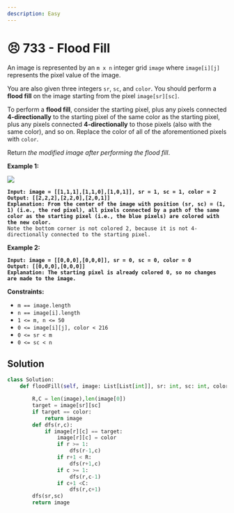 ```yaml
---
description: Easy
---
```


# 😣 733 - Flood Fill

An image is represented by an `m x n` integer grid `image` where `image[i][j]` represents the pixel value of the image.

You are also given three integers `sr`, `sc`, and `color`. You should perform a **flood fill** on the image starting from the pixel `image[sr][sc]`.

To perform a **flood fill**, consider the starting pixel, plus any pixels connected **4-directionally** to the starting pixel of the same color as the starting pixel, plus any pixels connected **4-directionally** to those pixels (also with the same color), and so on. Replace the color of all of the aforementioned pixels with `color`.

Return _the modified image after performing the flood fill_.

&#x20;

**Example 1:**

![](https://assets.leetcode.com/uploads/2021/06/01/flood1-grid.jpg)

<pre><code><strong>Input: image = [[1,1,1],[1,1,0],[1,0,1]], sr = 1, sc = 1, color = 2
</strong><strong>Output: [[2,2,2],[2,2,0],[2,0,1]]
</strong><strong>Explanation: From the center of the image with position (sr, sc) = (1, 1) (i.e., the red pixel), all pixels connected by a path of the same color as the starting pixel (i.e., the blue pixels) are colored with the new color.
</strong>Note the bottom corner is not colored 2, because it is not 4-directionally connected to the starting pixel.
</code></pre>

**Example 2:**

<pre><code><strong>Input: image = [[0,0,0],[0,0,0]], sr = 0, sc = 0, color = 0
</strong><strong>Output: [[0,0,0],[0,0,0]]
</strong><strong>Explanation: The starting pixel is already colored 0, so no changes are made to the image.
</strong></code></pre>

&#x20;

**Constraints:**

* `m == image.length`
* `n == image[i].length`
* `1 <= m, n <= 50`
* `0 <= image[i][j], color < 216`
* `0 <= sr < m`
* `0 <= sc < n`

## Solution

```python
class Solution:
    def floodFill(self, image: List[List[int]], sr: int, sc: int, color: int) -> List[List[int]]:

        R,C = len(image),len(image[0])
        target = image[sr][sc]
        if target == color:
            return image
        def dfs(r,c):
            if image[r][c] == target:
                image[r][c] = color
                if r >= 1:
                    dfs(r-1,c)
                if r+1 < R:
                    dfs(r+1,c)
                if c >= 1:
                    dfs(r,c-1)
                if c+1 <C:
                    dfs(r,c+1)
        dfs(sr,sc)
        return image
```
